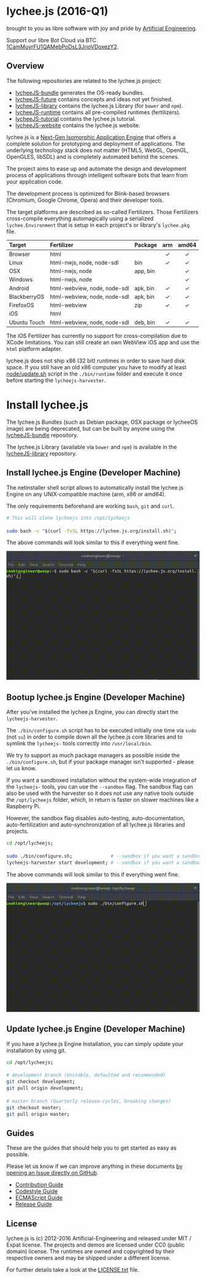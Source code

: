 
# lychee.js (2016-Q1)

brought to you as libre software with joy and pride by [Artificial Engineering](http://artificial.engineering).

Support our libre Bot Cloud via BTC [1CamMuvrFU1QAMebPoDsL3JrioVDoxezY2](bitcoin:1CamMuvrFU1QAMebPoDsL3JrioVDoxezY2?amount=0.5&label=lychee.js%20Support).



## Overview

The following repositories are related to the lychee.js project:

- [lycheeJS-bundle](https://github.com/Artificial-Engineering/lycheeJS-bundle.git) generates the OS-ready bundles.
- [lycheeJS-future](https://github.com/Artificial-Engineering/lycheeJS-future.git) contains concepts and ideas not yet finished.
- [lycheeJS-library](https://github.com/Artificial-Engineering/lycheeJS-library.git) contains the lychee.js Library (for `bower` and `npm`).
- [lycheeJS-runtime](https://github.com/Artificial-Engineering/lycheeJS-runtime.git) contains all pre-compiled runtimes (fertilizers).
- [lycheeJS-tutorial](https://github.com/Artificial-Engineering/lycheeJS-tutorial.git) contains the lychee.js tutorial.
- [lycheeJS-website](https://github.com/Artificial-Engineering/lycheeJS-website.git) contains the lychee.js website.


lychee.js is a [Next-Gen Isomorphic Application Engine](https://lychee.js.org/#!vision)
that offers a complete solution for prototyping and deployment
of applications. The underlying technology stack does not
matter (HTML5, WebGL, OpenGL, OpenGLES, libSDL) and is
completely automated behind the scenes.

The project aims to ease up and automate the design and
development process of applications through intelligent
software bots that learn from your application code.

The development process is optimized for Blink-based
browsers (Chromium, Google Chrome, Opera) and their
developer tools.

The target platforms are described as so-called Fertilizers.
Those Fertilizers cross-compile everything automagically
using a serialized `lychee.Environment` that is setup in
each project's or library's `lychee.pkg` file.


| Target       | Fertilizer                   | Package  | arm | amd64 |
|:-------------|:-----------------------------|:---------|:---:|:-----:|
| Browser      | html                         |          |  ✓  |   ✓   |
| Linux        | html-nwjs, node, node-sdl    | bin      |  ✓  |   ✓   |
| OSX          | html-nwjs, node              | app, bin |     |   ✓   |
| Windows      | html-nwjs, node              |          |     |   ✓   |
| Android      | html-webview, node, node-sdl | apk, bin |  ✓  |   ✓   |
| BlackberryOS | html-webview, node, node-sdl | apk, bin |  ✓  |   ✓   |
| FirefoxOS    | html-webview                 | zip      |  ✓  |   ✓   |
| iOS          | html                         |          |     |       |
| Ubuntu Touch | html-webview, node, node-sdl | deb, bin |  ✓  |   ✓   |

The iOS Fertilizer has currently no support for cross-compilation
due to XCode limitations. You can still create an own WebView iOS
app and use the `html` platform adapter.

lychee.js does not ship x86 (32 bit) runtimes in order to save hard disk
space. If you still have an old x86 computer you have to modify at least
[node/update.sh](https://github.com/Artificial-Engineering/lycheeJS-runtime/blob/master/node/update.sh)
script in the `./bin/runtime` folder and execute it once before
starting the `lycheejs-harvester`.



# Install lychee.js

The lychee.js Bundles (such as Debian package, OSX package or lycheeOS
image) are being deprecated, but can be built by anyone using the
[lycheeJS-bundle](https://github.com/Artificial-Engineering/lycheeJS-bundle)
repository.

The lychee.js Library (available via `bower` and `npm`) is available
in the [lycheeJS-library](https://github.com/Artificial-Engineering/lycheeJS-library)
repository.



## Install lychee.js Engine (Developer Machine)

The netinstaller shell script allows to automatically install
the lychee.js Engine on any UNIX-compatible machine (arm, x86 or amd64).

The only requirements beforehand are working `bash`, `git` and `curl`.

```bash
# This will clone lycheejs into /opt/lycheejs

sudo bash -c "$(curl -fsSL https://lychee.js.org/install.sh)";
```

The above commands will look similar to this if everything went fine.

![Install lychee.js](./guides/asset/readme-install.gif)



## Bootup lychee.js Engine (Developer Machine)

After you've installed the lychee.js Engine, you can directly start the `lycheejs-harvester`.

The `./bin/configure.sh` script has to be executed initially one time via `sudo` (not `su`)
in order to compile down all the lychee.js core libraries and to symlink the `lycheejs-`
tools correctly into `/usr/local/bin`.

We try to support as much package managers as possible inside the `./bin/configure.sh`,
but if your package manager isn't supported - please let us know.

If you want a sandboxed installation without the system-wide integration of the `lycheejs-`
tools, you can use the `--sandbox` flag. The sandbox flag can also be used with the harvester
so it does not use any native tools outside the `/opt/lycheejs` folder, which, in return is
faster on slower machines like a Raspberry Pi.

However, the sandbox flag disables auto-testing, auto-documentation, auto-fertilization and
auto-synchronization of all lychee.js libraries and projects.

```bash
cd /opt/lycheejs;

sudo ./bin/configure.sh;              # --sandbox if you want a sandboxed installation
lycheejs-harvester start development; # --sandbox if you want a sandboxed harvester
```

The above commands will look similar to this if everything went fine.

![Bootup lychee.js](./guides/asset/readme-bootup.gif)



## Update lychee.js Engine (Developer Machine)

If you have a lychee.js Engine Installation, you can simply update
your installation by using git.

```bash
cd /opt/lycheejs;

# development branch (Unstable, defaulted and recommended)
git checkout development;
git pull origin development;

# master branch (Quarterly release-cycles, breaking changes)
git checkout master;
git pull origin master;
```



## Guides

These are the guides that should help you to get started as easy as possible.

Please let us know if we can improve anything in these documents [by opening an Issue directly on GitHub](https://github.com/Artificial-Engineering/lycheeJS/issues/new).  

- [Contribution Guide](./guides/CONTRIBUTION.md)
- [Codestyle Guide](./guides/CODESTYLE.md)
- [ECMAScript Guide](./guides/ECMASCRIPT.md)
- [Release Guide](./guides/RELEASE.md)


## License

lychee.js is (c) 2012-2016 Artificial-Engineering and released under MIT / Expat license.
The projects and demos are licensed under CC0 (public domain) license.
The runtimes are owned and copyrighted by their respective owners and may be shipped under a different license.

For further details take a look at the [LICENSE.txt](LICENSE.txt) file.

